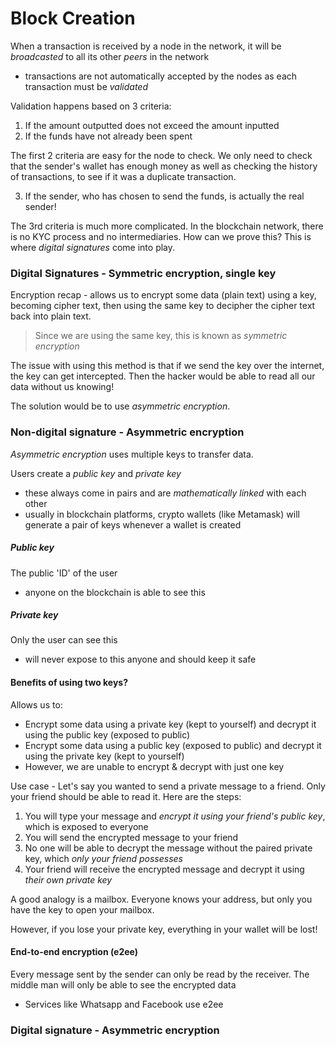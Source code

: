 # Block Creation

When a transaction is received by a node in the network, it will be *broadcasted* to all its other _peers_ in the network
- transactions are not automatically accepted by the nodes as each transaction must be _validated_

Validation happens based on 3 criteria:
1) If the amount outputted does not exceed the amount inputted
2) If the funds have not already been spent

The first 2 criteria are easy for the node to check. We only need to check that the sender's wallet has enough money as well as checking the history of transactions, to see if it was a duplicate transaction.

3) If the sender, who has chosen to send the funds, is actually the real sender!

The 3rd criteria is much more complicated. In the blockchain network, there is no KYC process and no intermediaries. How can we prove this? This is where *digital signatures* come into play.

### Digital Signatures - Symmetric encryption, single key

Encryption recap - allows us to encrypt some data (plain text) using a key, becoming cipher text, then using the same key to decipher the cipher text back into plain text.

> Since we are using the same key, this is known as _symmetric encryption_

The issue with using this method is that if we send the key over the internet, the key can get intercepted. Then the hacker would be able to read all our data without us knowing!

The solution would be to use *asymmetric encryption*.

### Non-digital signature - Asymmetric encryption

*Asymmetric encryption* uses multiple keys to transfer data.

Users create a *public key* and *private key*
- these always come in pairs and are _mathematically linked_ with each other
- usually in blockchain platforms, crypto wallets (like Metamask) will generate a pair of keys whenever a wallet is created

##### Public key

The public 'ID' of the user
- anyone on the blockchain is able to see this

##### Private key
Only the user can see this
- will never expose to this anyone and should keep it safe

#### Benefits of using two keys?

Allows us to:
- Encrypt some data using a private key (kept to yourself) and decrypt it using the public key (exposed to public)
- Encrypt some data using a public key (exposed to public) and decrypt it using the private key (kept to yourself)
- However, we are unable to encrypt & decrypt with just one key

Use case - Let's say you wanted to send a private message to a friend. Only your friend should be able to read it. Here are the steps:

1) You will type your message and *encrypt it using your friend's public key*, which is exposed to everyone
2) You will send the encrypted message to your friend
3) No one will be able to decrypt the message without the paired private key, which *only your friend possesses*
4) Your friend will receive the encrypted message and decrypt it using *their own private key*

A good analogy is a mailbox. Everyone knows your address, but only you have the key to open your mailbox.

However, if you lose your private key, everything in your wallet will be lost!

#### End-to-end encryption (e2ee)

Every message sent by the sender can only be read by the receiver. The middle man will only be able to see the encrypted data
- Services like Whatsapp and Facebook use e2ee

### Digital signature - Asymmetric encryption